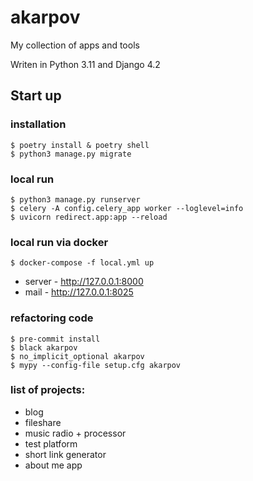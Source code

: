 # akarpov

My collection of apps and tools

Writen in Python 3.11 and Django 4.2

## Start up

### installation
```shell
$ poetry install & poetry shell
$ python3 manage.py migrate
```

### local run
```shell
$ python3 manage.py runserver
$ celery -A config.celery_app worker --loglevel=info
$ uvicorn redirect.app:app --reload
```


### local run via docker

```shell
$ docker-compose -f local.yml up
```
- server - http://127.0.0.1:8000
- mail - http://127.0.0.1:8025


### refactoring code
```shell
$ pre-commit install
$ black akarpov
$ no_implicit_optional akarpov
$ mypy --config-file setup.cfg akarpov
```

### list of projects:
- blog
- fileshare
- music radio + processor
- test platform
- short link generator
- about me app
